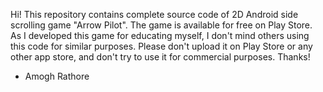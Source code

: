 Hi! This repository contains complete source code of 2D Android side scrolling game "Arrow Pilot". The game is available for free on Play Store. As I developed this game for educating myself, I don't mind others using this code for similar purposes. Please don't upload it on Play Store or any other app store, and don't try to use it for commercial purposes. Thanks!

- Amogh Rathore
